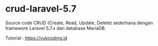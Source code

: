 # crud-laravel-5.7
Source code CRUD (Create, Read, Update, Delete) sederhana dengan framework Laravel 5.7.x dan database MariaDB.

Tutorial : https://yukcoding.id
